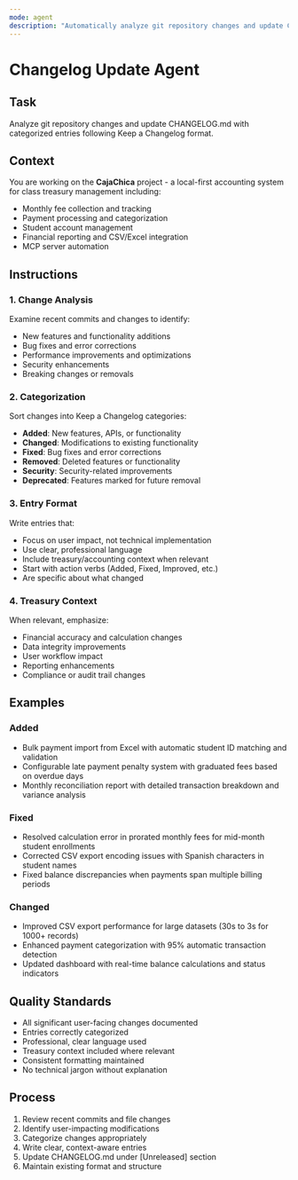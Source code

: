 ```yaml
---
mode: agent
description: "Automatically analyze git repository changes and update CHANGELOG.md with categorized entries"
---
```


# Changelog Update Agent

## Task
Analyze git repository changes and update CHANGELOG.md with categorized entries following Keep a Changelog format.

## Context
You are working on the **CajaChica** project - a local-first accounting system for class treasury management including:
- Monthly fee collection and tracking
- Payment processing and categorization  
- Student account management
- Financial reporting and CSV/Excel integration
- MCP server automation

## Instructions

### 1. Change Analysis
Examine recent commits and changes to identify:
- New features and functionality additions
- Bug fixes and error corrections
- Performance improvements and optimizations
- Security enhancements
- Breaking changes or removals

### 2. Categorization
Sort changes into Keep a Changelog categories:
- **Added**: New features, APIs, or functionality
- **Changed**: Modifications to existing functionality
- **Fixed**: Bug fixes and error corrections
- **Removed**: Deleted features or functionality
- **Security**: Security-related improvements
- **Deprecated**: Features marked for future removal

### 3. Entry Format
Write entries that:
- Focus on user impact, not technical implementation
- Use clear, professional language
- Include treasury/accounting context when relevant
- Start with action verbs (Added, Fixed, Improved, etc.)
- Are specific about what changed

### 4. Treasury Context
When relevant, emphasize:
- Financial accuracy and calculation changes
- Data integrity improvements
- User workflow impact
- Reporting enhancements
- Compliance or audit trail changes

## Examples

### Added
- Bulk payment import from Excel with automatic student ID matching and validation
- Configurable late payment penalty system with graduated fees based on overdue days
- Monthly reconciliation report with detailed transaction breakdown and variance analysis

### Fixed
- Resolved calculation error in prorated monthly fees for mid-month student enrollments
- Corrected CSV export encoding issues with Spanish characters in student names
- Fixed balance discrepancies when payments span multiple billing periods

### Changed
- Improved CSV export performance for large datasets (30s to 3s for 1000+ records)
- Enhanced payment categorization with 95% automatic transaction detection
- Updated dashboard with real-time balance calculations and status indicators

## Quality Standards
- All significant user-facing changes documented
- Entries correctly categorized
- Professional, clear language used
- Treasury context included where relevant
- Consistent formatting maintained
- No technical jargon without explanation

## Process
1. Review recent commits and file changes
2. Identify user-impacting modifications
3. Categorize changes appropriately
4. Write clear, context-aware entries
5. Update CHANGELOG.md under [Unreleased] section
6. Maintain existing format and structure